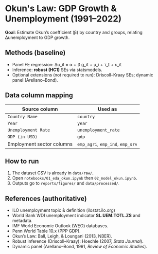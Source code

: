 # Okun's Law: GDP Growth & Unemployment (1991–2022)

**Goal**: Estimate Okun’s coefficient (β) by country and groups, relating Δunemployment to GDP growth.

## Methods (baseline)
- Panel FE regression: Δu_it = α + β g_it + μ_i + τ_t + ε_it
- Inference: **robust (HC1)** SEs via statsmodels.
- Optional extensions (not required to run): Driscoll–Kraay SEs; dynamic panel (Arellano–Bond).

## Data column mapping
| Source column | Used as |
|---|---|
| `Country Name` | `country` |
| `Year` | `year` |
| `Unemployment Rate` | `unemployment_rate` |
| `GDP (in USD)` | `gdp` |
| Employment sector columns | `emp_agri`, `emp_ind`, `emp_srv` |

## How to run
1. The dataset CSV is already in `data/raw/`.
2. Open `notebooks/01_eda_okun.ipynb` then `02_model_okun.ipynb`.
3. Outputs go to `reports/figures/` and `data/processed/`.

## References (authoritative)
- ILO unemployment topic & definition (ilostat.ilo.org)  
- World Bank WDI unemployment indicator **SL.UEM.TOTL.ZS** and metadata.  
- IMF World Economic Outlook (WEO) databases.  
- Penn World Table 10.x (PPP GDP).  
- Okun’s Law: Ball, Leigh, & Loungani (2013, NBER).  
- Robust inference (Driscoll–Kraay): Hoechle (2007, *Stata Journal*).  
- Dynamic panel (Arellano–Bond, 1991, *Review of Economic Studies*).
